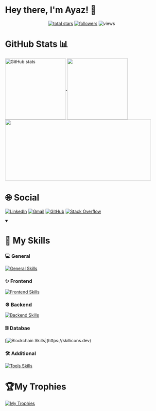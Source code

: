 # Hey there, I'm Ayaz! 👋

<p align="center">
  <a href="https://github.com/Ayaz162005?tab=repositories&sort=stargazers">
    <img alt="total stars" title="Total stars on GitHub" src="https://custom-icon-badges.demolab.com/github/stars/Ayaz162005?color=55960c&style=for-the-badge&labelColor=488207&logo=star"/></a>
  <a href="https://github.com/Ayaz162005?tab=followers">
    <img alt="followers" title="Follow me on Github" src="https://custom-icon-badges.demolab.com/github/followers/Ayaz162005?color=236ad3&labelColor=1155ba&style=for-the-badge&logo=person-add&label=Followers&logoColor=white"/></a>
  <a href="https://github.com/Ayaz162005/Simple-View-Counter" style="text-decoration:none;">
    <img alt="views" title="GitHub profile views" src="https://komarev.com/ghpvc/?username=Ayaz162005&label=VISITORS&style=for-the-badge"/></a>
</p>


# GitHub Stats 📊

<a href="https://github.com/anuraghazra/github-readme-stats">
  <img height=200 align="center" src="https://github-readme-stats.vercel.app/api?username=Ayaz162005&show_icons=true&theme=merko" alt="GitHub stats" />
</a>
<a href="https://github.com/anuraghazra/github-readme-stats">
  <img height=200 align="center" src="https://github-readme-stats.vercel.app/api/top-langs/?username=Ayaz162005&layout=compact&theme=cobalt&langs_count=8&card_width=500" />
</a>
<a href="https://git.io/streak-stats">
  <img height=200 width="480" align="center" src="https://streak-stats.demolab.com/?user=Ayaz162005&theme=tokyonight" />
</a>
<!-- <a href="https://github.com/anuraghazra/github-readme-stats">
  <img height=200 width="520" align="center" src="https://github-readme-stats.vercel.app/api/wakatime?username=Ayaz162005&layout=compact&theme=merko" />
</a>
 -->

# 🌐 Social

[![LinkedIn](https://skillicons.dev/icons?i=linkedin)](https://www.linkedin.com/in/ayaz-memmedov-b45456271/)
[![Gmail](https://skillicons.dev/icons?i=gmail)](https://mail.google.com/mail/u/?authuser=ummanayaz07@gmail.com)
[![GitHub](https://skillicons.dev/icons?i=github)](https://github.com/Ayaz162005)
[![Stack Overflow](https://skillicons.dev/icons?i=stackoverflow)](https://stackoverflow.com/users/24090108/ayaz)

<details open> 
  <summary><h1>🎯 My Skills</h1></summary>

### 💻 General
[![General Skills](https://skillicons.dev/icons?i=c,cs,cpp,css,dotnet,js,python)](https://skillicons.dev)

### ✨ Frontend
[![Frontend Skills](https://skillicons.dev/icons?i=html,css,js,materialui,nextjs,react,redux,tailwind,ts)](https://skillicons.dev)

### ⚙️ Backend
[![Backend Skills](https://skillicons.dev/icons?i=dotnet,npm,yarn,nodejs,express,nestjs)](https://skillicons.dev)

### ⛓️ Databae
[![Blockchain Skills](https://skillicons.dev/icons?i=mongodb,mysql,prisma,redis,)](https://skillicons.dev)

### 🛠️ Additional
[![Tools Skills](https://skillicons.dev/icons?i=netlify,git,postman,visualstudio,vite,vscode)](https://skillicons.dev)
</details>

# 🏆My Trophies
[![My Trophies](https://github-profile-trophy.vercel.app/?username=Ayaz162005&theme=tokyonight&row=2&column=5&margin-w=15&margin-h=15)](https://github.com/ryo-ma/github-profile-trophy)
